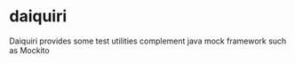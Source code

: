 daiquiri
========

Daiquiri provides some test utilities complement java mock framework such as Mockito